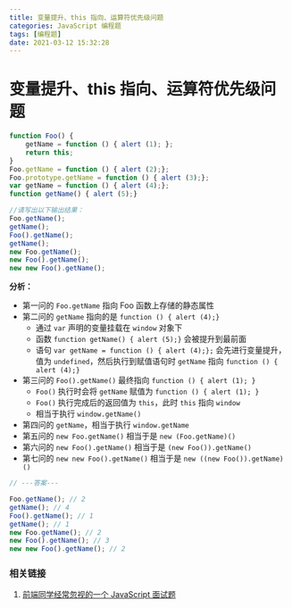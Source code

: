 ```yaml
---
title: 变量提升、this 指向、运算符优先级问题
categories: JavaScript 编程题
tags: [编程题]
date: 2021-03-12 15:32:28
---
```


# 变量提升、this 指向、运算符优先级问题

```js
function Foo() {
    getName = function () { alert (1); };
    return this;
}
Foo.getName = function () { alert (2);};
Foo.prototype.getName = function () { alert (3);};
var getName = function () { alert (4);};
function getName() { alert (5);}

//请写出以下输出结果：
Foo.getName();
getName();
Foo().getName();
getName();
new Foo.getName();
new Foo().getName();
new new Foo().getName();
```

**分析：**
* 第一问的 `Foo.getName` 指向 Foo 函数上存储的静态属性
* 第二问的 `getName` 指向的是 `function () { alert (4);}`
  * 通过 `var` 声明的变量挂载在 `window` 对象下
  * 函数 `function getName() { alert (5);}` 会被提升到最前面
  * 语句 `var getName = function () { alert (4);};` 会先进行变量提升，值为 `undefined`，然后执行到赋值语句时 `getName` 指向 `function () { alert (4);}`
* 第三问的 `Foo().getName()` 最终指向 `function () { alert (1); }`
  * `Foo()` 执行时会将 `getName` 赋值为 `function () { alert (1); }`
  * `Foo()` 执行完成后的返回值为 `this`，此时 `this` 指向 `window`
  * 相当于执行 `window.getName()`
* 第四问的 `getName`，相当于执行 `window.getName`
* 第五问的 `new Foo.getName()` 相当于是 `new (Foo.getName)()`
* 第六问的 `new Foo().getName()` 相当于是 `(new Foo()).getName()`
* 第七问的 `new new Foo().getName()` 相当于是 `new ((new Foo()).getName)()`

```js
// ---答案---

Foo.getName(); // 2
getName(); // 4
Foo().getName(); // 1
getName(); // 1
new Foo.getName(); // 2
new Foo().getName(); // 3
new new Foo().getName(); // 2
```

### 相关链接
1. [前端同学经常忽视的一个 JavaScript 面试题](https://mp.weixin.qq.com/s?__biz=MzAwNjI5MTYyMw==&mid=2651498460&idx=1&sn=ab7433e025580f16b15ba48f81e7e907&chksm=80f1ae14b78627029edc3da2b3c6f4e4a9e0d5f442450e05debe25d0b94a67c3c0e01ce7be00&mpshare=1&scene=1&srcid=&sharer_sharetime=1588991552981&sharer_shareid=2bb1f9aa633b7a93bef080397533d2b0&exportkey=A85BTrV0JxNfJ%2B%2BlzGb8tTU%3D&pass_ticket=LD4J1MD7GBXWreZj7%2Bi2eqbeE9x6ynqxeR6QPJbW8ptOZX7CKzTf6gl0R48lxB9a#rd)